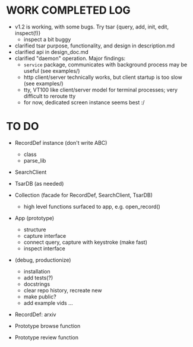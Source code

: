 # WORK COMPLETED LOG
- v1.2 is working, with some bugs.  Try tsar {query, add, init, edit, inspect(!)}
    - inspect a bit buggy
- clarified tsar purpose, functionality, and design in description.md
- clarified api in design_doc.md
- clarified "daemon" operation.  Major findings:
    - `service` package, communicates with background process may be useful (see examples/)
    - http client/server technically works, but client startup is too slow (see examples/)
    - tty, VT100 like client/server model for terminal processes; very difficult to reroute tty
    - for now, dedicated screen instance seems best :/

# TO DO
- RecordDef instance (don't write ABC)
    - class
    - parse_lib

- SearchClient
- TsarDB (as needed)
- Collection (facade for RecordDef, SearchClient, TsarDB)
    - high level functions surfaced to app, e.g. open_record()

- App (prototype)
    - structure
    - capture interface
    - connect query, capture with keystroke (make fast)
    - inspect interface

- (debug, productionize)
    - installation
    - add tests(?)
    - docstrings
    - clear repo history, recreate new
    - make public?
    - add example vids
...
- RecordDef: arxiv
- Prototype browse function
- Prototype review function

